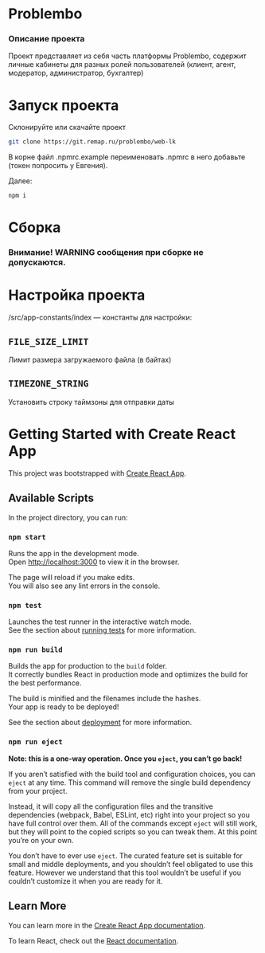 # Problembo
### Описание проекта
Проект представляет из себя часть платформы Problembo, содержит личные кабинеты для разных ролей пользователей (клиент, агент, модератор, администратор, бухгалтер)


# Запуск проекта
Склонируйте или скачайте проект
```sh
git clone https://git.remap.ru/problembo/web-lk
```
В корне файл .npmrc.example переименовать .npmrc в него добавьте (токен попросить у Евгения).

Далее:
 
```sh
npm i
```


# Сборка
### Внимание! WARNING сообщения при сборке не допускаются.


# Настройка проекта

/src/app-constants/index — константы для настройки:

## `FILE_SIZE_LIMIT`

Лимит размера загружаемого файла (в байтах)

## `TIMEZONE_STRING`

Установить строку таймзоны для отправки даты


# Getting Started with Create React App

This project was bootstrapped with [Create React App](https://github.com/facebook/create-react-app).

## Available Scripts

In the project directory, you can run:

### `npm start`

Runs the app in the development mode.\
Open [http://localhost:3000](http://localhost:3000) to view it in the browser.

The page will reload if you make edits.\
You will also see any lint errors in the console.

### `npm test`

Launches the test runner in the interactive watch mode.\
See the section about [running tests](https://facebook.github.io/create-react-app/docs/running-tests) for more information.

### `npm run build`

Builds the app for production to the `build` folder.\
It correctly bundles React in production mode and optimizes the build for the best performance.

The build is minified and the filenames include the hashes.\
Your app is ready to be deployed!

See the section about [deployment](https://facebook.github.io/create-react-app/docs/deployment) for more information.

### `npm run eject`

**Note: this is a one-way operation. Once you `eject`, you can’t go back!**

If you aren’t satisfied with the build tool and configuration choices, you can `eject` at any time. This command will remove the single build dependency from your project.

Instead, it will copy all the configuration files and the transitive dependencies (webpack, Babel, ESLint, etc) right into your project so you have full control over them. All of the commands except `eject` will still work, but they will point to the copied scripts so you can tweak them. At this point you’re on your own.

You don’t have to ever use `eject`. The curated feature set is suitable for small and middle deployments, and you shouldn’t feel obligated to use this feature. However we understand that this tool wouldn’t be useful if you couldn’t customize it when you are ready for it.

## Learn More

You can learn more in the [Create React App documentation](https://facebook.github.io/create-react-app/docs/getting-started).

To learn React, check out the [React documentation](https://reactjs.org/).
